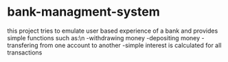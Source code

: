 # bank-managment-system
this project tries to emulate user based experience of a bank and provides simple functions such as:\n
-withdrawing money
-depositing money
-transfering from one account to another
-simple interest is calculated for all transactions
